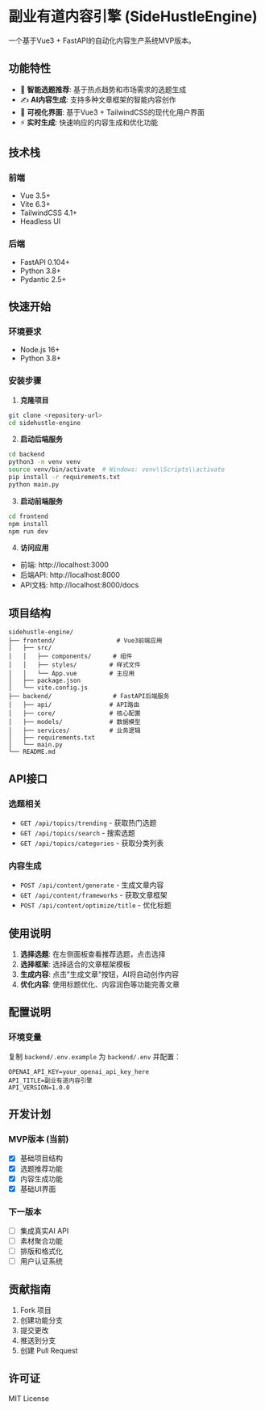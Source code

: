 # 副业有道内容引擎 (SideHustleEngine)

一个基于Vue3 + FastAPI的自动化内容生产系统MVP版本。

## 功能特性

- 🎯 **智能选题推荐**: 基于热点趋势和市场需求的选题生成
- ✍️ **AI内容生成**: 支持多种文章框架的智能内容创作
- 🎨 **可视化界面**: 基于Vue3 + TailwindCSS的现代化用户界面
- ⚡ **实时生成**: 快速响应的内容生成和优化功能

## 技术栈

### 前端
- Vue 3.5+
- Vite 6.3+
- TailwindCSS 4.1+
- Headless UI

### 后端
- FastAPI 0.104+
- Python 3.8+
- Pydantic 2.5+

## 快速开始

### 环境要求
- Node.js 16+
- Python 3.8+

### 安装步骤

1. **克隆项目**
```bash
git clone <repository-url>
cd sidehustle-engine
```

2. **启动后端服务**
```bash
cd backend
python3 -m venv venv
source venv/bin/activate  # Windows: venv\\Scripts\\activate
pip install -r requirements.txt
python main.py
```

3. **启动前端服务**
```bash
cd frontend
npm install
npm run dev
```

4. **访问应用**
- 前端: http://localhost:3000
- 后端API: http://localhost:8000
- API文档: http://localhost:8000/docs

## 项目结构

```
sidehustle-engine/
├── frontend/                 # Vue3前端应用
│   ├── src/
│   │   ├── components/      # 组件
│   │   ├── styles/         # 样式文件
│   │   └── App.vue         # 主应用
│   ├── package.json
│   └── vite.config.js
├── backend/                 # FastAPI后端服务
│   ├── api/                # API路由
│   ├── core/               # 核心配置
│   ├── models/             # 数据模型
│   ├── services/           # 业务逻辑
│   ├── requirements.txt
│   └── main.py
└── README.md
```

## API接口

### 选题相关
- `GET /api/topics/trending` - 获取热门选题
- `GET /api/topics/search` - 搜索选题
- `GET /api/topics/categories` - 获取分类列表

### 内容生成
- `POST /api/content/generate` - 生成文章内容
- `GET /api/content/frameworks` - 获取文章框架
- `POST /api/content/optimize/title` - 优化标题

## 使用说明

1. **选择选题**: 在左侧面板查看推荐选题，点击选择
2. **选择框架**: 选择适合的文章框架模板
3. **生成内容**: 点击"生成文章"按钮，AI将自动创作内容
4. **优化内容**: 使用标题优化、内容润色等功能完善文章

## 配置说明

### 环境变量
复制 `backend/.env.example` 为 `backend/.env` 并配置：

```env
OPENAI_API_KEY=your_openai_api_key_here
API_TITLE=副业有道内容引擎
API_VERSION=1.0.0
```

## 开发计划

### MVP版本 (当前)
- [x] 基础项目结构
- [x] 选题推荐功能
- [x] 内容生成功能
- [x] 基础UI界面

### 下一版本
- [ ] 集成真实AI API
- [ ] 素材聚合功能
- [ ] 排版和格式化
- [ ] 用户认证系统

## 贡献指南

1. Fork 项目
2. 创建功能分支
3. 提交更改
4. 推送到分支
5. 创建 Pull Request

## 许可证

MIT License